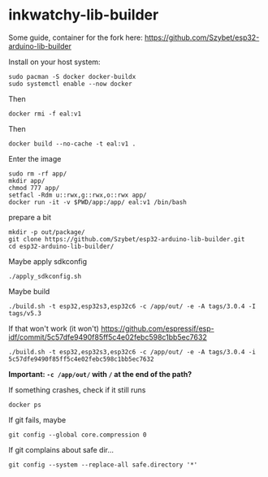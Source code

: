# inkwatchy-lib-builder
Some guide, container for the fork here: https://github.com/Szybet/esp32-arduino-lib-builder

Install on your host system: 
```
sudo pacman -S docker docker-buildx
sudo systemctl enable --now docker
```

Then
```
docker rmi -f eal:v1
```

Then
```
docker build --no-cache -t eal:v1 .
```

Enter the image
```
sudo rm -rf app/
mkdir app/
chmod 777 app/
setfacl -Rdm u::rwx,g::rwx,o::rwx app/
docker run -it -v $PWD/app:/app/ eal:v1 /bin/bash
```

prepare a bit
```
mkdir -p out/package/
git clone https://github.com/Szybet/esp32-arduino-lib-builder.git
cd esp32-arduino-lib-builder/
```

Maybe apply sdkconfig
```
./apply_sdkconfig.sh
```

Maybe build
```
./build.sh -t esp32,esp32s3,esp32c6 -c /app/out/ -e -A tags/3.0.4 -I tags/v5.3
```

If that won't work (it won't)
https://github.com/espressif/esp-idf/commit/5c57dfe9490f85ff5c4e02febc598c1bb5ec7632
```
./build.sh -t esp32,esp32s3,esp32c6 -c /app/out/ -e -A tags/3.0.4 -i 5c57dfe9490f85ff5c4e02febc598c1bb5ec7632
```

**Important: `-c /app/out/` with `/` at the end of the path?**

If something crashes, check if it still runs
```
docker ps
```
If git fails, maybe
```
git config --global core.compression 0
```
If git complains about safe dir...
```
git config --system --replace-all safe.directory '*'
```
